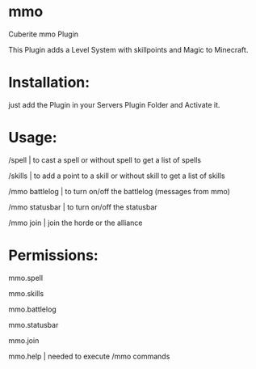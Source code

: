 # mmo
Cuberite mmo Plugin

This Plugin adds a Level System with skillpoints and Magic to Minecraft.

# Installation:
just add the Plugin in your Servers Plugin Folder and Activate it.

# Usage:

/spell <spell> | to cast a spell or without spell to get a list of spells

/skills <skill> | to add a point to a skill or without skill to get a list of skills

/mmo battlelog | to turn on/off the battlelog (messages from mmo)

/mmo statusbar | to turn on/off the statusbar

/mmo join <fraction> | join the horde or the alliance

# Permissions:

mmo.spell

mmo.skills

mmo.battlelog

mmo.statusbar

mmo.join

mmo.help | needed to execute /mmo commands
